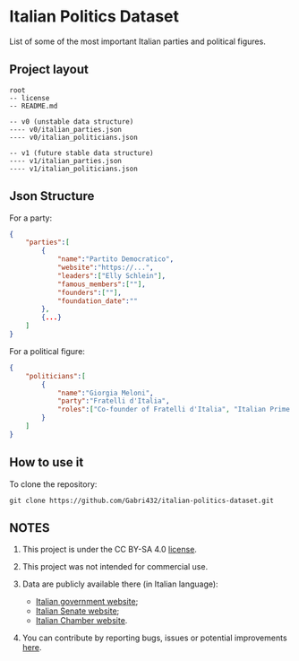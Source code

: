 # Italian Politics Dataset
List of some of the most important Italian parties and political figures.

## Project layout
```
root
-- license
-- README.md

-- v0 (unstable data structure)
---- v0/italian_parties.json
---- v0/italian_politicians.json

-- v1 (future stable data structure)
---- v1/italian_parties.json
---- v1/italian_politicians.json
```

## Json Structure
For a party:
```json
{
    "parties":[
        {
            "name":"Partito Democratico",
            "website":"https://...",
            "leaders":["Elly Schlein"],
            "famous_members":[""],
            "founders":[""],
            "foundation_date":""
        },
        {...}
    ]
}
```

For a political figure:
```json
{
    "politicians":[
        {
            "name":"Giorgia Meloni",
            "party":"Fratelli d'Italia",
            "roles":["Co-founder of Fratelli d'Italia", "Italian Prime Minister"]
        }
    ]
}
```

## How to use it

To clone the repository:
```
git clone https://github.com/Gabri432/italian-politics-dataset.git
```


## NOTES
1. This project is under the CC BY-SA 4.0 [license](https://github.com/Gabri432/italian-politics-dataset?tab=CC-BY-SA-4.0-1-ov-file).

2. This project was not intended for commercial use.

3. Data are publicly available there (in Italian language): 
    - [Italian government website](https://www.governo.it/it/);
    - [Italian Senate website](https://www.senato.it/home);
    - [Italian Chamber website](https://www.camera.it/).

4. You can contribute by reporting bugs, issues or potential improvements [here](https://github.com/Gabri432/italian-politics-dataset/issues/new).